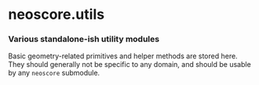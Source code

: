 # neoscore.utils

### Various standalone-ish utility modules

Basic geometry-related primitives and helper methods
are stored here. They should generally not be specific
to any domain, and should be usable by any `neoscore` submodule.

